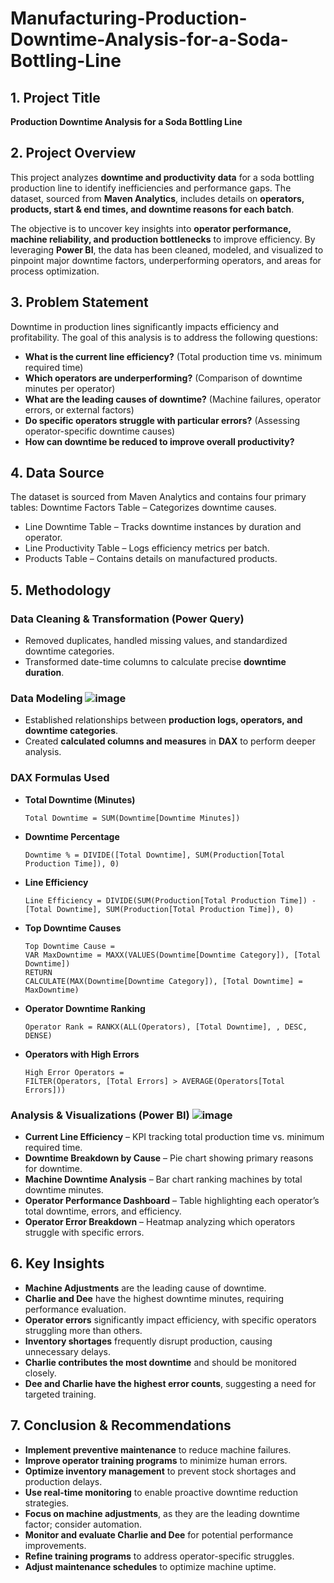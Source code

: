 # Manufacturing-Production-Downtime-Analysis-for-a-Soda-Bottling-Line

## **1. Project Title**  
**Production Downtime Analysis for a Soda Bottling Line**  

## **2. Project Overview**  
This project analyzes **downtime and productivity data** for a soda bottling production line to identify inefficiencies and performance gaps. The dataset, sourced from **Maven Analytics**, includes details on **operators, products, start & end times, and downtime reasons for each batch**.  

The objective is to uncover key insights into **operator performance, machine reliability, and production bottlenecks** to improve efficiency. By leveraging **Power BI**, the data has been cleaned, modeled, and visualized to pinpoint major downtime factors, underperforming operators, and areas for process optimization.  

## **3. Problem Statement**  
Downtime in production lines significantly impacts efficiency and profitability. The goal of this analysis is to address the following questions:  

- **What is the current line efficiency?** (Total production time vs. minimum required time)  
- **Which operators are underperforming?** (Comparison of downtime minutes per operator)  
- **What are the leading causes of downtime?** (Machine failures, operator errors, or external factors)  
- **Do specific operators struggle with particular errors?** (Assessing operator-specific downtime causes)  
- **How can downtime be reduced to improve overall productivity?**  

## **4. Data Source**  
The dataset is sourced from Maven Analytics and contains four primary tables:
Downtime Factors Table – Categorizes downtime causes.
- Line Downtime Table – Tracks downtime instances by duration and operator.
- Line Productivity Table – Logs efficiency metrics per batch.
- Products Table – Contains details on manufactured products.


## **5. Methodology**  

### **Data Cleaning & Transformation (Power Query)**  
- Removed duplicates, handled missing values, and standardized downtime categories.  
- Transformed date-time columns to calculate precise **downtime duration**.  

### **Data Modeling**  ![image](https://github.com/user-attachments/assets/f2332bd8-400d-48ea-86bb-5e96a4a387de)

- Established relationships between **production logs, operators, and downtime categories**.  
- Created **calculated columns and measures** in **DAX** to perform deeper analysis.  

### **DAX Formulas Used**  
- **Total Downtime (Minutes)**  
  ```DAX
  Total Downtime = SUM(Downtime[Downtime Minutes])
  ```  
- **Downtime Percentage**  
  ```DAX
  Downtime % = DIVIDE([Total Downtime], SUM(Production[Total Production Time]), 0)
  ```  
- **Line Efficiency**  
  ```DAX
  Line Efficiency = DIVIDE(SUM(Production[Total Production Time]) - [Total Downtime], SUM(Production[Total Production Time]), 0)
  ```  
- **Top Downtime Causes**  
  ```DAX
  Top Downtime Cause = 
  VAR MaxDowntime = MAXX(VALUES(Downtime[Downtime Category]), [Total Downtime])
  RETURN
  CALCULATE(MAX(Downtime[Downtime Category]), [Total Downtime] = MaxDowntime)
  ```  
- **Operator Downtime Ranking**  
  ```DAX
  Operator Rank = RANKX(ALL(Operators), [Total Downtime], , DESC, DENSE)
  ```  
- **Operators with High Errors**  
  ```DAX
  High Error Operators = 
  FILTER(Operators, [Total Errors] > AVERAGE(Operators[Total Errors]))
  ```  

### **Analysis & Visualizations (Power BI)**  ![image](https://github.com/user-attachments/assets/9e1e3b83-7ae7-4771-b3d0-7fcc51190455)

- **Current Line Efficiency** – KPI tracking total production time vs. minimum required time.  
- **Downtime Breakdown by Cause** – Pie chart showing primary reasons for downtime.  
- **Machine Downtime Analysis** – Bar chart ranking machines by total downtime minutes.  
- **Operator Performance Dashboard** – Table highlighting each operator’s total downtime, errors, and efficiency.  
- **Operator Error Breakdown** – Heatmap analyzing which operators struggle with specific errors.  

## **6. Key Insights**  
- **Machine Adjustments** are the leading cause of downtime.  
- **Charlie and Dee** have the highest downtime minutes, requiring performance evaluation.  
- **Operator errors** significantly impact efficiency, with specific operators struggling more than others.  
- **Inventory shortages** frequently disrupt production, causing unnecessary delays.  
- **Charlie contributes the most downtime** and should be monitored closely.  
- **Dee and Charlie have the highest error counts**, suggesting a need for targeted training.  

## **7. Conclusion & Recommendations**  
- **Implement preventive maintenance** to reduce machine failures.  
- **Improve operator training programs** to minimize human errors.  
- **Optimize inventory management** to prevent stock shortages and production delays.  
- **Use real-time monitoring** to enable proactive downtime reduction strategies.  
- **Focus on machine adjustments**, as they are the leading downtime factor; consider automation.  
- **Monitor and evaluate Charlie and Dee** for potential performance improvements.  
- **Refine training programs** to address operator-specific struggles.  
- **Adjust maintenance schedules** to optimize machine uptime.  

